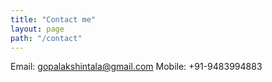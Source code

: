 ```yaml
---
title: "Contact me"
layout: page
path: "/contact"
---
```


Email: gopalakshintala@gmail.com
Mobile: +91-9483994883
